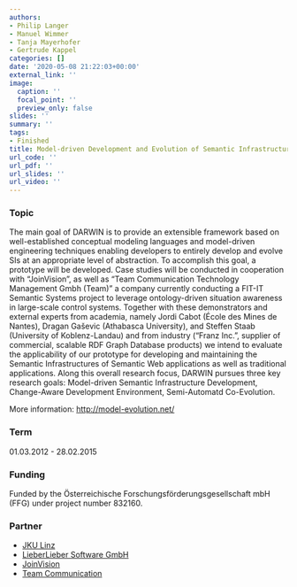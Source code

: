 ```yaml
---
authors:
- Philip Langer
- Manuel Wimmer
- Tanja Mayerhofer
- Gertrude Kappel
categories: []
date: '2020-05-08 21:22:03+00:00'
external_link: ''
image:
  caption: ''
  focal_point: ''
  preview_only: false
slides: ''
summary: ''
tags:
- Finished
title: Model-driven Development and Evolution of Semantic Infrastructures
url_code: ''
url_pdf: ''
url_slides: ''
url_video: ''
---
```


### Topic

The main goal of DARWIN is to provide an extensible framework based on well-established conceptual modeling languages and model-driven engineering techniques enabling developers to entirely develop and evolve SIs at an appropriate level of abstraction. To accomplish this goal, a prototype will be developed. Case studies will be conducted in cooperation with “JoinVision”, as well as “Team Communication Technology Management Gmbh (Team)” a company currently conducting a FIT-IT Semantic Systems project to leverage ontology-driven situation awareness in large-scale control systems. Together with these demonstrators and external experts from academia, namely Jordi Cabot (École des Mines de Nantes), Dragan Gaševic (Athabasca University), and Steffen Staab (University of Koblenz-Landau) and from industry (“Franz Inc.”, supplier of commercial, scalable RDF Graph Database products) we intend to evaluate the applicability of our prototype for developing and maintaining the Semantic Infrastructures of Semantic Web applications as well as traditional applications. Along this overall research focus, DARWIN pursues three key research goals: Model-driven Semantic Infrastructure Development, Change-Aware Development Environment, Semi-Automatd Co-Evolution.

More information: <http://model-evolution.net/>

### Term

01.03.2012 - 28.02.2015

### Funding

Funded by the Österreichische Forschungsförderungsgesellschaft mbH (FFG) under project number 832160.

### Partner

<ul class="partnerList"><li><a href="http://www.jku.at/">JKU Linz</a></li><li><a href="http://www.lieberlieber.com/">LieberLieber Software GmbH</a></li><li><a href="http://www.joinvision.com/">JoinVision</a></li><li><a href="http://www.te-am.at/">Team Communication</a></li></ul>